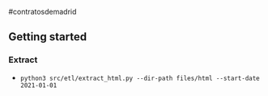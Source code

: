 #contratosdemadrid

## Getting started
### Extract

- `python3 src/etl/extract_html.py --dir-path files/html --start-date 2021-01-01`

